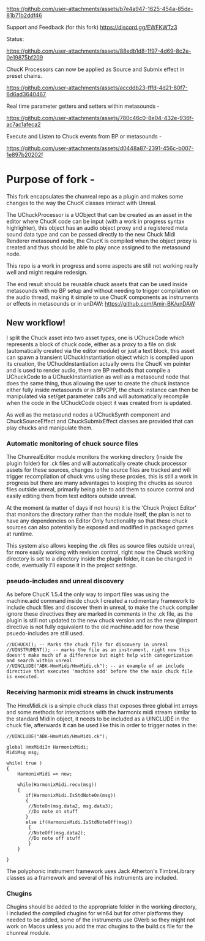 https://github.com/user-attachments/assets/b7e4a947-1625-454a-85de-81b71b2ddf46

Support and Feedback (for this fork)
https://discord.gg/EWFKWTz3

Status:

https://github.com/user-attachments/assets/88edb1d8-1f97-4d69-8c2e-0e19875bf209

ChucK Processors can now be applied as Source and Submix effect in preset chains.  

https://github.com/user-attachments/assets/accddb23-fffd-4d21-80f7-6d6ad3640467

Real time parameter getters and setters within metasounds - 

https://github.com/user-attachments/assets/780c46c0-8e04-432e-936f-ac7ac1afeca2

Execute and Listen to Chuck events from BP or metasounds -

https://github.com/user-attachments/assets/d0448a87-2391-456c-b007-1e897b20202f



# Purpose of fork -
This fork encapsulates the chunreal repo as a plugin and makes some changes to the way the ChucK classes interact with Unreal.

The UChuckProcessor is a UObject that can be created as an asset in the editor where ChucK code can be input (with a work in progress syntax highlighter), this object has an audio object proxy and a registered meta sound data type and can be passed directly to the new Chuck Midi Renderer metasound node, the ChucK is compiled when the object proxy is created and thus should be able to play once assigned to the metasound node.

This repo is a work in progress and some aspects are still not working really well and might require redesign.

The end result should be reusable chuck assets that can be used inside metasounds with no BP setup and without needing to trigger compilation on the audio thread, making it simple to use ChucK components as instruments or effects in metasounds or in unDAW: https://github.com/Amir-BK/unDAW



## New workflow!

I split the Chuck asset into two asset types, one is UChuckCode which represents a block of chuck code, either as a proxy to a file on disk (automatically created via the editor module) or just a text block, this asset can spawn a transient UChuckInstantiation object which is compiled upon its creation, the UChuckInstantiation actually owns the ChucK vm pointer and is used to render audio, there are BP methods that compile a UChuckCode to a UChuckInstantiation as well as a metasound node that does the same thing, thus allowing the user to create the chuck instance either fully inside metasounds or in BP/CPP, the chuck instance can then be manipulated via set/get parameter calls and will automatically recompile when the code in the UChuckCode object it was created from is updated.

As well as the metasound nodes a UChuckSynth component and  ChuckSourceEffect and ChuckSubmixEffect classes are provided that can play chucks and manipulate them. 

### Automatic monitoring of chuck source files
The ChunrealEditor module monitors the working directory (inside the plugin folder) for .ck files and will automatically create chuck processor assets for these sources, changes to the source files are tracked and will trigger recompilation of chuck vms using these proxies, this is still a work in progress but there are many advantages to keeping the chucks as source files outside unreal, primarily being able to add them to source control and easily editing them from text editors outside unreal.

At the moment (a matter of days if not hours) it is the 'Chuck Project Editor' that monitors the directory rather than the module itself, the plan is not to have any dependencies on Editor Only functionality so that these chuck sources can also potentially be exposed and modified in packaged games at runtime.

This system also allows keeping the .ck files as source files outside unreal, for more easily working with revision control, right now the Chuck working directory is set to a directory inside the plugin folder, it can be changed in code, eventually I'll expose it in the project settings. 

### pseudo-includes and unreal discovery

As before ChucK 1.5.4 the only way to import files was using the machine.add command inside chuck I created a rudimentary framework to include chuck files and discover them in unreal, to make the chuck compiler ignore these directives they are marked in comments in the .ck file, as the plugin is still not updated to the new chuck version and as the new @import directive is not fully equivalent to the old machine.add for now these psuedo-includes are still used.

```
//UCHUCK(); -- Marks the chuck file for discovery in unreal
//UINSTRUMENT(); -- marks the file as an instrument, right now this doesn't make much of a difference but might help with categorization and search within unreal
//UINCLUDE("ABK-HmxMidi/HmxMidi.ck"); -- an example of an include directive that executes 'machine add' before the the main chuck file is executed.

```

### Receiving harmonix midi streams in chuck instruments 

The HmxMidi.ck is a simple chuck class that exposes three global int arrays and some methods for interactions with the harmonix midi stream similar to the standard MidiIn object, it needs to be included as a UINCLUDE in the chuck file, afterwards it can be used like this in order to trigger notes in the:

```
//UINCLUDE("ABK-HmxMidi/HmxMidi.ck");

global HmxMidiIn HarmonixMidi;
MidiMsg msg;

while( true )
{
    HarmonixMidi => now;

    while(HarmonixMidi.recv(msg))
    {
       if(HarmonixMidi.IsStdNoteOn(msg))
       {
        //NoteOn(msg.data2, msg.data3);
        //Do note on stuff 
       }
       else if(HarmonixMidi.IsStdNoteOff(msg))
        {
        //NoteOff(msg.data2);
        //Do note off stuff 
        }
    }

}

```

The polyphonic instrument framework uses Jack Atherton's TimbreLibrary classes as a framework and several of his instruments are included. 

### Chugins
Chugins should be added to the appropriate folder in the working directory, I included the compiled chugins for win64 but for other platforms they needed to be added, some of the instruments use GVerb so they might not work on Macos unless you add the mac chugins to the build.cs file for the chunreal module. 


